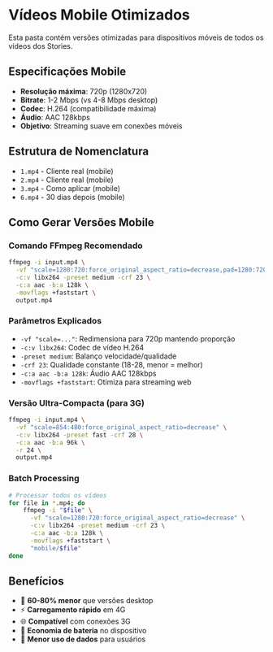 # Vídeos Mobile Otimizados

Esta pasta contém versões otimizadas para dispositivos móveis de todos os vídeos dos Stories.

## Especificações Mobile
- **Resolução máxima**: 720p (1280x720)
- **Bitrate**: 1-2 Mbps (vs 4-8 Mbps desktop)
- **Codec**: H.264 (compatibilidade máxima)
- **Áudio**: AAC 128kbps
- **Objetivo**: Streaming suave em conexões móveis

## Estrutura de Nomenclatura
- `1.mp4` - Cliente real (mobile)
- `2.mp4` - Cliente real (mobile)  
- `3.mp4` - Como aplicar (mobile)
- `6.mp4` - 30 dias depois (mobile)

## Como Gerar Versões Mobile

### Comando FFmpeg Recomendado
```bash
ffmpeg -i input.mp4 \
  -vf "scale=1280:720:force_original_aspect_ratio=decrease,pad=1280:720:(ow-iw)/2:(oh-ih)/2" \
  -c:v libx264 -preset medium -crf 23 \
  -c:a aac -b:a 128k \
  -movflags +faststart \
  output.mp4
```

### Parâmetros Explicados
- `-vf "scale=..."`: Redimensiona para 720p mantendo proporção
- `-c:v libx264`: Codec de vídeo H.264
- `-preset medium`: Balanço velocidade/qualidade
- `-crf 23`: Qualidade constante (18-28, menor = melhor)
- `-c:a aac -b:a 128k`: Áudio AAC 128kbps
- `-movflags +faststart`: Otimiza para streaming web

### Versão Ultra-Compacta (para 3G)
```bash
ffmpeg -i input.mp4 \
  -vf "scale=854:480:force_original_aspect_ratio=decrease" \
  -c:v libx264 -preset fast -crf 28 \
  -c:a aac -b:a 96k \
  -r 24 \
  output.mp4
```

### Batch Processing
```bash
# Processar todos os vídeos
for file in *.mp4; do
    ffmpeg -i "$file" \
      -vf "scale=1280:720:force_original_aspect_ratio=decrease" \
      -c:v libx264 -preset medium -crf 23 \
      -c:a aac -b:a 128k \
      -movflags +faststart \
      "mobile/$file"
done
```

## Benefícios
- 📱 **60-80% menor** que versões desktop
- ⚡ **Carregamento rápido** em 4G
- 🌐 **Compatível** com conexões 3G
- 🔋 **Economia de bateria** no dispositivo
- 💾 **Menor uso de dados** para usuários
